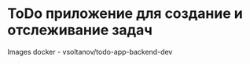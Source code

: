 # ToDo приложение для создание и отслеживание задач



Images docker - vsoltanov/todo-app-backend-dev
